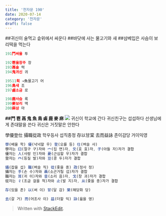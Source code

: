 ```yaml
---
title: '천자문 190'
date: 2020-07-14
category: '천자문'
draft: false
---
```


##귀신이 술먹고 솥위에서 싸운다
##바닷에 사는 물고기와 새
##삼베입은 사슴이 보리떡을 먹는다

```js
191鬥싸울 투

192鬯울창주 창
193鬲솥 력
194鬼귀신 귀

19511획 →魚물고기 어
196鳥새 조
197鹵소금 로

198鹿사슴 록
199麥보리 맥
200麻삼 마
```

**##鬥 鬯 鬲 鬼 魚 鳥 鹵 鹿 麥 麻**
![](https://i.ibb.co/KbNK1vc/Screen-Shot-2020-07-14-at-11-57-27-AM.png)
귀신이 학교에  간다
귀신친구는 섭섭하다
선생님에게 존대말을 쓴다
귀신은 거짓말은 안한다

學優登仕  攝職從政 학우등사 섭직종정
存以甘棠  去而益詠 존이감당 거이익영
```js
學(배울 학) 優(넉넉할 우) 登(오를 등) 仕(벼슬 사)
學자는 臼(절구 구)자와 宀(집 면)자, 爻(효 효)자, 子(아들 자)자가 결합
優자는 人(사람 인)자와 憂(근심할 우)자가 결합
登자는 癶(등질 발)자와 豆(콩 두)자가 결합

攝(잡을 섭) 職(벼슬 직) 從(좇을 종) 政(정사 정)
攝자는 手(손 수)자와 聶(소곤거릴 섭)자가 결합
職자는 耳(귀 이)자와 音(소리 음)자, 戈(창 과)자가 결합
從자는 彳(조금 걸을 척)자와 止(발 지)자, 从(좇을 종)자가 결합

存(있을 존) 以(써 이) 甘(달 감) 棠(해당화 당)

去(갈 거) 而(어조사 이) 益(더할 익) 詠(읊을 영)


```
> Written with [StackEdit](https://stackedit.io/).
<!--stackedit_data:
eyJoaXN0b3J5IjpbOTU0MzI4NDYwLDE1MjkwMzA4NTYsLTkxMD
E5OTM2MiwxMDUwMzM0NzgyLDE4OTIyODY1NTJdfQ==
-->
